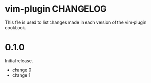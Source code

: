 # vim-plugin CHANGELOG

This file is used to list changes made in each version of the vim-plugin cookbook.

# 0.1.0

Initial release.

- change 0
- change 1

